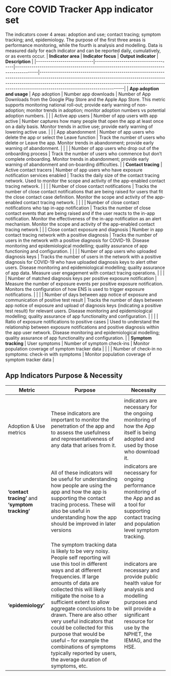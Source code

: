 # Core COVID Tracker App indicator set
The indicators cover 4 areas: adoption and use; contact tracing; symptom tracking; and, epidemiology. The purpose of the first three areas is performance monitoring, while the fourth is analysis and modelling. Data is measured daily for each indicator and can be reported daily, cumulatively, or as events occur.
| **Indicator area**         | **Indicator focus**                  | **Output indicator**                                                                    | **Description**                                                                                                                                                                                                                                                                   |
|----------------------------|--------------------------------------|-----------------------------------------------------------------------------------------|-----------------------------------------------------------------------------------------------------------------------------------------------------------------------------------------------------------------------------------------------------------------------------------|
| **App adoption and usage** | App adoption                         | Number app downloads                                                                    | Number of App Downloads from the Google Play Store and the Apple App Store. This metric supports monitoring national roll-out; provide early warning of non-adoption; monitor trends in adoption; monitor adoption numbers vs potential adoption numbers.                         |
|                            | Active app users                     | Number of app users with app active                                                     | Number captures how many people that open the app at least once on a daily basis. Monitor trends in active use; provide early warning of lowering active use.                                                                                                                     |
|                            | App abandonment                      | Number of app users who delete the app or select the Leave function                     | Track the number of users who delete or Leave the app. Monitor trends in abandonment; provide early warning of abandonment.                                                                                                                                                       |
|                            |                                      | Number of app users who drop out of the onboarding process                              | Track the number of users who commence but don’t complete onboarding. Monitor trends in abandonment; provide early warning of abandonment and on-boarding difficulties.                                                                                                           |
| **Contact tracing**        | Active contact tracers               | Number of app users who have exposure notification services enabled                     | Tracks the daily size of the contact tracing network. Used to monitor the scope and activity of the app-enabled contact tracing network.                                                                                                                                          |
|                            |                                      | Number of close contact notifications                                                   | Tracks the number of close contact notifications that are being raised for users that fit the close contact case definition. Monitor the scope and activity of the app-enabled contact tracing network.                                                                           |
|                            |                                      | Number of close contact notifications who tap in-app notification                       | Tracks the number of close contact events that are being raised and if the user reacts to the in-app notification. Monitor the effectiveness of the in-app notification as an alert mechanism. Monitor the scope and activity of the app-enabled contact tracing network          |
|                            | Close contact exposure and diagnosis | Number in app contact tracing network with a positive diagnosis                         | Tracks the number of users in the network with a positive diagnosis for COVID-19. Disease monitoring and epidemiological modelling; quality assurance of app functioning and configuration.                                                                                       |
|                            |                                      | Number of app users who uploaded diagnosis keys                                         | Tracks the number of users in the network with a positive diagnosis for COVID-19 who have uploaded diagnosis keys to alert other users. Disease monitoring and epidemiological modelling; quality assurance of app data. Measure user engagement with contact tracing operations. |
|                            |                                      | Number of matched diagnosis keys per positive exposure notification                     | Measure the number of exposure events per positive exposure notification. Monitors the configuration of how ENS is used to trigger exposure notifications.                                                                                                                        |
|                            |                                      | Number of days between app notice of exposure and communication of positive test result | Tracks the number of days between app notice of exposure and upload of diagnosis keys (indicating a positive test result) for relevant users. Disease monitoring and epidemiological modelling; quality assurance of app functionality and configuration.                         |
|                            |                                      | Ratio of exposure notifications to positive cases                                       | Used to understand the relationship between exposure notifications and positive diagnosis within the app user network. Disease monitoring and epidemiological modelling; quality assurance of app functionality and configuration.                                                |
| **Symptom tracking**       | User symptoms                        | Number of symptom check-ins                                                             | Monitor population coverage of symptom tracker data                                                                                                                                                                                                                               |
|                            |                                      | Number of check-in no symptoms: check-in with symptoms                                  | Monitor population coverage of symptom tracker data                                                                                                                                                                                                                               |


## App Indicators Purpose & Necessity
| **Metric**                                       | **Purpose**                                                                                                                                                                                                                                                                                                                                                                                                                                                                                                          | **Necessity**                                                                                                                                                                      |
|--------------------------------------------------|----------------------------------------------------------------------------------------------------------------------------------------------------------------------------------------------------------------------------------------------------------------------------------------------------------------------------------------------------------------------------------------------------------------------------------------------------------------------------------------------------------------------|------------------------------------------------------------------------------------------------------------------------------------------------------------------------------------|
|                                                  |                                                                                                                                                                                                                                                                                                                                                                                                                                                                                                                      |                                                                                                                                                                                    |
| Adoption & Use metrics                           | These indicators are important to monitor the penetration of the app and to assess the usefulness and representativeness of any data that arises from it.                                                                                                                                                                                                                                                                                                                                                            | indicators are necessary for the ongoing monitoring of how the App itself is being adopted and used by those who download it.                                                      |
| **‘contact tracing’** and **‘symptom tracking’** | All of these indicators will be useful for understanding how people are using the app and how the app is supporting the contact tracing process. These will also be useful in understanding how the app should be improved in later versions                                                                                                                                                                                                                                                                         | indicators are necessary for ongoing performance monitoring of the App and as a tool for supporting contact tracing and population level symptom tracking.                         |
| **‘epidemiology’**                               | The symptom tracking data is likely to be very noisy. People self reporting will use this tool in different ways and at different frequencies. If large amounts of data are collected this will likely mitigate the noise to a sufficient extent to allow aggregate conclusions to be drawn. There are also other very useful indicators that could be collected for this purpose that would be useful – for example the combinations of symptoms typically reported by users, the average duration of symptoms, etc. | indicators are necessary and provide public health value for analysis and modelling purposes and will provide a significant resource for use by the NPHET, the IEMAG, and the HSE. |
